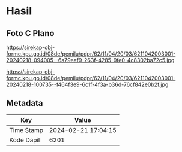 # Hasil

## Foto C Plano

https://sirekap-obj-formc.kpu.go.id/08de/pemilu/pdpr/62/11/04/20/03/6211042003001-20240218-094005--6a79eaf9-263f-4285-9fe0-4c8302ba72c5.jpg

https://sirekap-obj-formc.kpu.go.id/08de/pemilu/pdpr/62/11/04/20/03/6211042003001-20240218-100735--f464f3e9-6c1f-4f3a-b36d-76cf842e0b2f.jpg


## Metadata

| Key        | Value               |
| ---------- | ------------------- |
| Time Stamp | 2024-02-21 17:04:15 |
| Kode Dapil | 6201                |




